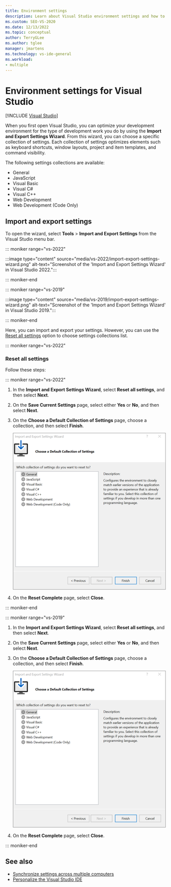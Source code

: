 ```yaml
---
title: Environment settings
description: Learn about Visual Studio environment settings and how to adjust them to be optimal for the type of development that you do.
ms.custom: SEO-VS-2020
ms.date: 12/13/2022
ms.topic: conceptual
author: TerryGLee
ms.author: tglee
manager: jmartens
ms.technology: vs-ide-general
ms.workload:
- multiple
---
```

# Environment settings for Visual Studio

 [!INCLUDE [Visual Studio](~/includes/applies-to-version/vs-windows-only.md)]

When you first open Visual Studio, you can optimize your development environment for the type of development work you do by using the **Import and Export Settings Wizard**. From this wizard, you can choose a specific collection of settings. Each collection of settings optimizes elements such as keyboard shortcuts, window layouts, project and item templates, and command visibility.

The following settings collections are available:

- General
- JavaScript
- Visual Basic
- Visual C#
- Visual C++
- Web Development
- Web Development (Code Only)

## Import and export settings

To open the wizard, select **Tools** > **Import and Export Settings** from the Visual Studio menu bar.

::: moniker range="vs-2022"

:::image type="content" source="media/vs-2022/import-export-settings-wizard.png" alt-text="Screenshot of the 'Import and Export Settings Wizard' in Visual Studio 2022.":::

::: moniker-end

::: moniker range="vs-2019"

:::image type="content" source="media/vs-2019/import-export-settings-wizard.png" alt-text="Screenshot of the 'Import and Export Settings Wizard' in Visual Studio 2019.":::

::: moniker-end

Here, you can import and export your settings. However, you can use the [Reset all settings](#reset-all-settings) option to choose settings collections list.

::: moniker range="vs-2022"

### Reset all settings

Follow these steps:

::: moniker range="vs-2022"

1. In the **Import and Export Settings Wizard**, select **Reset all settings**, and then select **Next**.

1. On the **Save Current Settings** page, select either **Yes** or **No**, and then select **Next**.

1. On the **Choose a Default Collection of Settings** page, choose a collection, and then select **Finish**.

   ![Settings collections in Visual Studio](media/settings-collections.png)

1. On the **Reset Complete** page, select **Close**.

::: moniker-end

::: moniker range="vs-2019"

1. In the **Import and Export Settings Wizard**, select **Reset all settings**, and then select **Next**.

1. On the **Save Current Settings** page, select either **Yes** or **No**, and then select **Next**.

1. On the **Choose a Default Collection of Settings** page, choose a collection, and then select **Finish**.

   ![Settings collections in Visual Studio](media/settings-collections.png)

1. On the **Reset Complete** page, select **Close**.

::: moniker-end

## See also

- [Synchronize settings across multiple computers](synchronized-settings-in-visual-studio.md)
- [Personalize the Visual Studio IDE](personalizing-the-visual-studio-ide.md)
